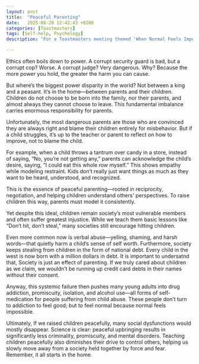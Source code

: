 ```yaml
---
layout: post
title:  "Peaceful Parenting"
date:   2025-08-28 12:42:43 +0200
categories: [Toastmasters]
tags: [Self-help, Psychology]
description: "For a Toastmasters meeting themed 'When Normal Feels Impossible,' I delivered a speech proposing peaceful parenting as a radical, generational solution that fosters empathy and reasoning with children"

---
```




Ethics often boils down to power. A corrupt security guard is bad, but a corrupt cop? Worse. A corrupt judge? Very dangerous. Why? Because the more power you hold, the greater the harm you can cause.

But where’s the biggest power disparity in the world? Not between a king and a peasant. It’s in the home—between parents and their children. Children do not choose to be born into the family, nor their parents, and almost always they cannot choose to leave. This fundamental imbalance carries enormous responsibility for parents.

Unfortunately, the most dangerous parents are those who are convinced they are always right and blame their children entirely for misbehavior. But if a child struggles, it’s up to the teacher or parent to reflect on how to improve, not to blame the child.

For example, when a child throws a tantrum over candy in a store, instead of saying, “No, you’re not getting any,” parents can acknowledge the child’s desire, saying, “I could eat this whole row myself.” This shows empathy while modeling restraint. Kids don’t really just want things as much as they want to be heard, understood, and recognized.

This is the essence of peaceful parenting—rooted in reciprocity, negotiation, and helping children understand others' perspectives. To raise children this way, parents must model it consistently.

Yet despite this ideal, children remain society’s most vulnerable members and often suffer greatest injustice. While we teach them basic lessons like “Don’t hit, don’t steal,” many societies still encourage hitting children.

Even more common now is verbal abuse—yelling, shaming, and harsh words—that quietly harm a child’s sense of self worth. Furthermore, society keeps stealing from children in the form of national debt. Every child in the west is now born with a million dollars in debt. It is important to undersatnd that, Society is just an effect of parenting. If we truly cared about children as we claim, we wouldn’t be running up credit card debts in their names without their consent.

Anyway, this systemic failure then pushes many young adults into drug addiction, promiscuity, isolation, and alcohol use—all forms of self-medication for people suffering from child abuse. These people don’t turn to addiction to feel good; but to feel normal because normal feels impossible.

Ultimately, If we raised children peacefully, many social dysfunctions would mostly disappear. Science is clear: peaceful upbringing results in significantly less criminality, promiscuity, and mental disorders. Teaching children peacefully also diminishes their drive to control others, helping us slowly move away from a society held together by force and fear. Remember, it all starts in the home.